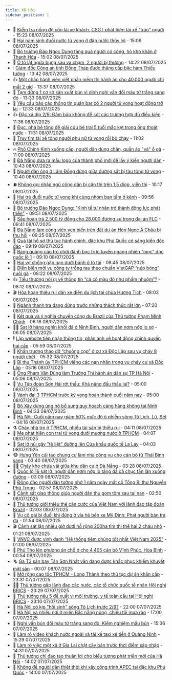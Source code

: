 ```yaml
---
title: Xã Hội
sidebar_position: 1
---
```


<!-- dantri-xa-hoi:START -->
- 🫣 [Kiểm tra nồng độ cồn lái xe khách, CSGT phát hiện tài xế &quot;tráo&quot; người](https://dantri.com.vn/xa-hoi/kiem-tra-nong-do-con-lai-xe-khach-csgt-phat-hien-tai-xe-trao-nguoi-20250708220809930.htm) - 15:23 08/07/2025
- 💼 [Hai nam sinh đuối nước tử vong ở đập nước thủy lợi](https://dantri.com.vn/xa-hoi/hai-nam-sinh-duoi-nuoc-tu-vong-o-dap-nuoc-thuy-loi-20250708213441357.htm) - 15:09 08/07/2025
- 🎊 [Bộ trưởng Đào Ngọc Dung tặng quà người có công, hộ khó khăn ở Thanh Hóa](https://dantri.com.vn/xa-hoi/bo-truong-dao-ngoc-dung-tang-qua-nguoi-co-cong-ho-kho-khan-o-thanh-hoa-20250708175826364.htm) - 15:02 08/07/2025
- 🙉 [Ô tô lật ngửa bụng sau va chạm, 2 người bị thương](https://dantri.com.vn/xa-hoi/o-to-lat-ngua-bung-sau-va-cham-2-nguoi-bi-thuong-20250708205945373.htm) - 14:22 08/07/2025
- 🕯 [Giám đốc Công an tỉnh Đồng Tháp được thăng cấp bậc hàm Thiếu tướng](https://dantri.com.vn/xa-hoi/giam-doc-cong-an-tinh-dong-thap-duoc-thang-cap-bac-ham-thieu-tuong-20250708185507048.htm) - 13:42 08/07/2025
- 👍 [Một chấp hành viên viết phần mềm thi hành án cho 40.000 người chỉ mất 2 giờ](https://dantri.com.vn/xa-hoi/mot-chap-hanh-vien-viet-phan-mem-thi-hanh-an-cho-40000-nguoi-chi-mat-2-gio-20250708194908147.htm) - 13:37 08/07/2025
- 🤖 [Tạm dừng 1 cơ sở sản xuất bún vì dính nghi vấn đổi màu từ trắng sang đỏ](https://dantri.com.vn/xa-hoi/tam-dung-1-co-so-san-xuat-bun-vi-dinh-nghi-van-doi-mau-tu-trang-sang-do-20250708193820133.htm) - 13:33 08/07/2025
- 🙉 [Yêu cầu báo cáo thông tin quán bar có 2 người tử vong hoạt động trở lại](https://dantri.com.vn/xa-hoi/yeu-cau-bao-cao-thong-tin-quan-bar-co-2-nguoi-tu-vong-hoat-dong-tro-lai-20250708192603393.htm) - 12:33 08/07/2025
- 👍 [Đặc xá dịp 2/9: Đảm bảo không để sót các trường hợp đủ điều kiện](https://dantri.com.vn/xa-hoi/dac-xa-dip-29-dam-bao-khong-de-sot-cac-truong-hop-du-dieu-kien-20250708183105791.htm) - 11:36 08/07/2025
- 🗽 [Đục, phá bê tông để giải cứu bé trai 5 tuổi mắc kẹt trong ống thoát nước](https://dantri.com.vn/xa-hoi/duc-pha-be-tong-de-giai-cuu-be-trai-5-tuoi-mac-ket-trong-ong-thoat-nuoc-20250708182212156.htm) - 11:31 08/07/2025
- 🗽 [Truy tìm tài xế tông người phụ nữ tử vong rồi bỏ chạy](https://dantri.com.vn/xa-hoi/truy-tim-tai-xe-tong-nguoi-phu-nu-tu-vong-roi-bo-chay-20250708172039472.htm) - 11:02 08/07/2025
- 🔥 [Phố Chính Kinh xuống cấp, người dân dùng chăn, quần áo &quot;vá&quot; ổ gà](https://dantri.com.vn/xa-hoi/pho-chinh-kinh-xuong-cap-nguoi-dan-dung-chan-quan-ao-va-o-ga-20250708132753945.htm) - 11:00 08/07/2025
- 🦒 [Đà Nẵng đưa ra mẫu logo của thành phố mới để lấy ý kiến người dân](https://dantri.com.vn/xa-hoi/da-nang-dua-ra-mau-logo-cua-thanh-pho-moi-de-lay-y-kien-nguoi-dan-20250708173037295.htm) - 10:43 08/07/2025
- 🧐 [Người đàn ông ở Lâm Đồng đứng giữa đường sắt bị tàu tông tử vong](https://dantri.com.vn/xa-hoi/nguoi-dan-ong-o-lam-dong-dung-giua-duong-sat-bi-tau-tong-tu-vong-20250708172550273.htm) - 10:40 08/07/2025
- ⛽️ [Không gọi nhập ngũ công dân bị cận thị trên 1,5 diop, viễn thị](https://dantri.com.vn/xa-hoi/khong-goi-nhap-ngu-cong-dan-bi-can-thi-tren-15-diop-vien-thi-20250708170626363.htm) - 10:17 08/07/2025
- 🚀 [Hai trẻ đuối nước tử vong khi cùng nhóm bạn tắm ở kênh](https://dantri.com.vn/xa-hoi/hai-tre-duoi-nuoc-tu-vong-khi-cung-nhom-ban-tam-o-kenh-20250708164800250.htm) - 09:56 08/07/2025
- 🦒 [Bộ trưởng Đào Ngọc Dung: &quot;Kinh tế tư nhân trở thành động lực phát triển&quot;](https://dantri.com.vn/xa-hoi/bo-truong-dao-ngoc-dung-kinh-te-tu-nhan-tro-thanh-dong-luc-phat-trien-20250708151317870.htm) - 09:51 08/07/2025
- 🦅 [Sắp hoàn trả 2.500 tỷ đồng cho 28.000 đương sự trong đại án FLC](https://dantri.com.vn/xa-hoi/sap-hoan-tra-2500-ty-dong-cho-28000-duong-su-trong-dai-an-flc-20250708163537445.htm) - 09:41 08/07/2025
- 🚀 [Đà Nẵng làm công viên ven biển trên đất dự án Hòn Ngọc Á Châu bị thu hồi](https://dantri.com.vn/xa-hoi/da-nang-lam-cong-vien-ven-bien-tren-dat-du-an-hon-ngoc-a-chau-bi-thu-hoi-20250708125210913.htm) - 09:25 08/07/2025
- 🦅 [Quá tải hồ sơ thủ tục hành chính, đặc khu Phú Quốc có sáng kiến độc đáo](https://dantri.com.vn/xa-hoi/qua-tai-ho-so-thu-tuc-hanh-chinh-dac-khu-phu-quoc-co-sang-kien-doc-dao-20250708142159253.htm) - 09:19 08/07/2025
- 🤠 [Bảng quảng cáo trò chơi đánh bạc trực tuyến ngang nhiên “mọc” dọc quốc lộ 1](https://dantri.com.vn/xa-hoi/bang-quang-cao-tro-choi-danh-bac-truc-tuyen-ngang-nhien-moc-doc-quoc-lo-1-20250708142636078.htm) - 09:10 08/07/2025
- 💄 [Hai vợ chồng gặp nạn dưới bánh ô tô tải](https://dantri.com.vn/xa-hoi/hai-vo-chong-gap-nan-duoi-banh-o-to-tai-20250708151222875.htm) - 08:45 08/07/2025
- 🥷 [Diễn biến mới vụ công ty trồng rau theo chuẩn VietGAP “núp bóng” nuôi gà](https://dantri.com.vn/xa-hoi/dien-bien-moi-vu-cong-ty-trong-rau-theo-chuan-vietgap-nup-bong-nuoi-ga-20250708145819721.htm) - 08:22 08/07/2025
- 👍 [Tiểu thương nói gì về thông tin “cá có màu đỏ như phẩm nhuộm”?](https://dantri.com.vn/xa-hoi/tieu-thuong-noi-gi-ve-thong-tin-ca-co-mau-do-nhu-pham-nhuom-20250708134631376.htm) - 08:12 08/07/2025
- 🎬 [Hỏa hoạn thiêu rụi dàn xe điện du lịch tại chùa Hương Tích](https://dantri.com.vn/xa-hoi/hoa-hoan-thieu-rui-dan-xe-dien-du-lich-tai-chua-huong-tich-20250708144944795.htm) - 08:03 08/07/2025
- 🦒 [Ngành thanh tra đang đứng trước những thách thức rất lớn](https://dantri.com.vn/xa-hoi/nganh-thanh-tra-dang-dung-truoc-nhung-thach-thuc-rat-lon-20250708141627825.htm) - 07:20 08/07/2025
- 🌊 [Kết quả và ý nghĩa chuyến công du Brazil của Thủ tướng Phạm Minh Chính](https://dantri.com.vn/xa-hoi/ket-qua-va-y-nghia-chuyen-cong-du-brazil-cua-thu-tuong-pham-minh-chinh-20250708130533842.htm) - 06:18 08/07/2025
- 🧑‍💻 [Sạt lở hàng nghìn khối đá ở Ninh Bình, người dân nơm nớp lo sợ](https://dantri.com.vn/xa-hoi/sat-lo-hang-nghin-khoi-da-o-ninh-binh-nguoi-dan-nom-nop-lo-so-20250708124904030.htm) - 06:05 08/07/2025
- 🕴 [Lập website tiếp nhận thông tin, phản ánh về hoạt động chính quyền hai cấp](https://dantri.com.vn/xa-hoi/lap-website-tiep-nhan-thong-tin-phan-anh-ve-hoat-dong-chinh-quyen-hai-cap-20250708104333800.htm) - 05:59 08/07/2025
- 🤔 [Khẩn trương tháo dỡ “chuồng cọp” ở cư xá Độc Lập sau vụ cháy 8 người chết](https://dantri.com.vn/xa-hoi/khan-truong-thao-do-chuong-cop-o-cu-xa-doc-lap-sau-vu-chay-8-nguoi-chet-20250708121240826.htm) - 05:32 08/07/2025
- 💄 [Bí thư Thành ủy TPHCM viếng các nạn nhân trong vụ cháy cư xá Độc Lập](https://dantri.com.vn/xa-hoi/bi-thu-thanh-uy-tphcm-vieng-cac-nan-nhan-trong-vu-chay-cu-xa-doc-lap-20250708120652148.htm) - 05:16 08/07/2025
- 🧠 [Ông Phạm Văn Dũng làm Trưởng Thi hành án dân sự TP Hà Nội](https://dantri.com.vn/xa-hoi/ong-pham-van-dung-lam-truong-thi-hanh-an-dan-su-tp-ha-noi-20250708115212889.htm) - 05:06 08/07/2025
- 🦣 [Vụ Tập đoàn Sơn Hải rớt thầu: Khả năng đấu thầu lại?](https://dantri.com.vn/xa-hoi/vu-tap-doan-son-hai-rot-thau-kha-nang-dau-thau-lai-20250708115138240.htm) - 05:00 08/07/2025
- 💫 [Vành đai 3 TPHCM trước kỳ vọng hoàn thành cuối năm nay](https://dantri.com.vn/xa-hoi/vanh-dai-3-tphcm-truoc-ky-vong-hoan-thanh-cuoi-nam-nay-20250624230804948.htm) - 05:00 08/07/2025
- 🚀 [Bộ Xây dựng ủng hộ bổ sung quy hoạch cảng hàng không tại Ninh Bình](https://dantri.com.vn/xa-hoi/bo-xay-dung-ung-ho-bo-sung-quy-hoach-cang-hang-khong-tai-ninh-binh-20250708112616037.htm) - 04:33 08/07/2025
- 🤔 [Hà Nội: Cuối năm nay giảm 50% mức độ ô nhiễm sông Tô Lịch, Lừ, Sét](https://dantri.com.vn/xa-hoi/ha-noi-cuoi-nam-nay-giam-50-muc-do-o-nhiem-song-to-lich-lu-set-20250708111058619.htm) - 04:16 08/07/2025
- ⚗️ [Cháy nhà trọ ở TPHCM, nhiều tài sản bị thiêu rụi](https://dantri.com.vn/xa-hoi/chay-nha-tro-o-tphcm-nhieu-tai-san-bi-thieu-rui-20250708110643665.htm) - 04:11 08/07/2025
- 🫶 [Mẹ phát hiện con trai tử vong dưới mương nước ở TPHCM](https://dantri.com.vn/xa-hoi/me-phat-hien-con-trai-tu-vong-duoi-muong-nuoc-o-tphcm-20250708104538803.htm) - 04:07 08/07/2025
- 🌮 [Sạt lở núi gây &quot;tê liệt&quot; đường lên Cửa khẩu quốc tế La Lay](https://dantri.com.vn/xa-hoi/sat-lo-nui-gay-te-liet-duong-len-cua-khau-quoc-te-la-lay-20250708101202351.htm) - 04:03 08/07/2025
- 🐵 [Hưng Yên cải tạo chung cư làm nhà công vụ cho cán bộ từ Thái Bình sang](https://dantri.com.vn/xa-hoi/hung-yen-cai-tao-chung-cu-lam-nha-cong-vu-cho-can-bo-tu-thai-binh-sang-20250708095606916.htm) - 03:40 08/07/2025
- 🧑‍🏫 [Cháy kho chứa vải giữa khu dân cư ở Đà Nẵng](https://dantri.com.vn/xa-hoi/chay-kho-chua-vai-giua-khu-dan-cu-o-da-nang-20250708101524801.htm) - 03:28 08/07/2025
- 💫 [Quốc lộ 16 sạt lở, người dân nơm nớp lo tảng đá cả chục tấn lăn xuống đường](https://dantri.com.vn/xa-hoi/quoc-lo-16-sat-lo-nguoi-dan-nom-nop-lo-tang-da-ca-chuc-tan-lan-xuong-duong-20250708080306867.htm) - 03:09 08/07/2025
- 🦩 [Đông đảo người dân tưởng nhớ 1 năm ngày mất cố Tổng Bí thư Nguyễn Phú Trọng](https://dantri.com.vn/xa-hoi/dong-dao-nguoi-dan-tuong-nho-1-nam-ngay-mat-co-tong-bi-thu-nguyen-phu-trong-20250708093955951.htm) - 02:57 08/07/2025
- 🦄 [Cảnh sát giao thông giúp người dân thu gom tôm sau tai nạn](https://dantri.com.vn/xa-hoi/canh-sat-giao-thong-giup-nguoi-dan-thu-gom-tom-sau-tai-nan-20250708084211507.htm) - 02:50 08/07/2025
- 💂 [Thủ tướng giới thiệu thẻ căn cước của Việt Nam với lãnh đạo tập đoàn Brazil](https://dantri.com.vn/xa-hoi/thu-tuong-gioi-thieu-the-can-cuoc-cua-viet-nam-voi-lanh-dao-tap-doan-brazil-20250708085223483.htm) - 02:03 08/07/2025
- 💄 [Vụ cô gái bị đuổi khi đứng ở vỉa hè bến xe Mỹ Đình: Phạt người bán trà đá](https://dantri.com.vn/xa-hoi/vu-co-gai-bi-duoi-khi-dung-o-via-he-ben-xe-my-dinh-phat-nguoi-ban-tra-da-20250708084524997.htm) - 01:54 08/07/2025
- 🎬 [Cảnh sát lặn nhiều giờ dưới hồ rộng 200ha tìm thi thể hai 2 cháu nhỏ](https://dantri.com.vn/xa-hoi/canh-sat-lan-nhieu-gio-duoi-ho-rong-200ha-tim-thi-the-hai-2-chau-nho-20250708070616709.htm) - 01:21 08/07/2025
- 👀 [VNVC được vinh danh “Hệ thống tiêm chủng tốt nhất Việt Nam 2025”](https://dantri.com.vn/xa-hoi/vnvc-duoc-vinh-danh-he-thong-tiem-chung-tot-nhat-viet-nam-2025-20250707195016979.htm) - 01:00 08/07/2025
- 💃 [Phú Thọ lên phương án chỗ ở cho 4.405 cán bộ Vĩnh Phúc, Hòa Bình](https://dantri.com.vn/xa-hoi/phu-tho-len-phuong-an-cho-o-cho-4405-can-bo-vinh-phuc-hoa-binh-20250708064733764.htm) - 00:54 08/07/2025
- 🪜 [Ga T3 sân bay Tân Sơn Nhất vẫn đang được khắc phục khiếm khuyết mặt sàn](https://dantri.com.vn/xa-hoi/ga-t3-san-bay-tan-son-nhat-van-dang-duoc-khac-phuc-khiem-khuyet-mat-san-20250707113243041.htm) - 00:07 08/07/2025
- 📝 [Mở rộng cao tốc TPHCM - Long Thành theo thủ tục dự án khẩn cấp](https://dantri.com.vn/xa-hoi/mo-rong-cao-toc-tphcm-long-thanh-theo-thu-tuc-du-an-khan-cap-20250707210517256.htm) - 23:31 07/07/2025
- 🧑‍💻 [Thủ tướng gặp lãnh đạo các nước, các tổ chức quốc tế nhân Hội nghị BRICS](https://dantri.com.vn/xa-hoi/thu-tuong-gap-lanh-dao-cac-nuoc-cac-to-chuc-quoc-te-nhan-hoi-nghi-brics-20250708062903569.htm) - 23:29 07/07/2025
- 👺 [Thủ tướng nêu 5 đề xuất vì môi trường, y tế toàn cầu tại Hội nghị BRICS](https://dantri.com.vn/xa-hoi/thu-tuong-neu-5-de-xuat-vi-moi-truong-y-te-toan-cau-tai-hoi-nghi-brics-20250708061006282.htm) - 23:10 07/07/2025
- 🌮 [Hà Nội có kịp &quot;hồi sinh&quot; sông Tô Lịch trước 2/9?](https://dantri.com.vn/xa-hoi/ha-noi-co-kip-hoi-sinh-song-to-lich-truoc-29-20250707152913850.htm) - 22:00 07/07/2025
- 🤭 [Hà Nội và nhiều nơi ở miền Bắc nắng nóng, chiều tối mưa rào](https://dantri.com.vn/xa-hoi/ha-noi-va-nhieu-noi-o-mien-bac-nang-nong-chieu-toi-mua-rao-20250707220902466.htm) - 17:00 07/07/2025
- 💪 [Nghi vấn bún đổi màu từ trắng sang đỏ: Kiểm nghiệm mẫu bún](https://dantri.com.vn/xa-hoi/nghi-van-bun-doi-mau-tu-trang-sang-do-kiem-nghiem-mau-bun-20250707213356773.htm) - 15:36 07/07/2025
- 🧰 [Làm rõ video khách nước ngoài và tài xế taxi xé tiền ở Quảng Ninh](https://dantri.com.vn/xa-hoi/lam-ro-video-khach-nuoc-ngoai-va-tai-xe-taxi-xe-tien-o-quang-ninh-20250707220402209.htm) - 15:29 07/07/2025
- 🤡 [Làm rõ việc một xã ở Gia Lai chặt cây bán trước thời điểm sáp nhập](https://dantri.com.vn/xa-hoi/lam-ro-viec-mot-xa-o-gia-lai-chat-cay-ban-truoc-thoi-diem-sap-nhap-20250707194528083.htm) - 14:31 07/07/2025
- 🦆 [Thủ tướng chỉ đạo tạo thuận lợi cho biểu tượng phát triển mới của Hà Nội](https://dantri.com.vn/xa-hoi/thu-tuong-chi-dao-tao-thuan-loi-cho-bieu-tuong-phat-trien-moi-cua-ha-noi-20250707204645783.htm) - 14:02 07/07/2025
- 🦍 [Không để người dân thiệt thòi khi xây công trình APEC tại đặc khu Phú Quốc](https://dantri.com.vn/xa-hoi/khong-de-nguoi-dan-thiet-thoi-khi-xay-cong-trinh-apec-tai-dac-khu-phu-quoc-20250707174246790.htm) - 14:00 07/07/2025<!-- dantri-xa-hoi:END -->
